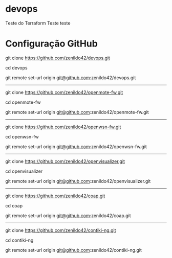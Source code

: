 # devops
Teste do Terraform
Teste teste



# Configuração GitHub


git clone https://github.com/zenildo42/devops.git

cd devops

git remote set-url origin git@github.com:zenildo42/devops.git

-----------


git clone https://github.com/zenildo42/openmote-fw.git

cd openmote-fw

git remote set-url origin git@github.com:zenildo42/openmote-fw.git

-----------


git clone https://github.com/zenildo42/openwsn-fw.git

cd openwsn-fw

git remote set-url origin git@github.com:zenildo42/openwsn-fw.git

-----------

git clone https://github.com/zenildo42/openvisualizer.git

cd openvisualizer

git remote set-url origin git@github.com:zenildo42/openvisualizer.git

-----------

git clone https://github.com/zenildo42/coap.git

cd coap

git remote set-url origin git@github.com:zenildo42/coap.git

-----------

git clone https://github.com/zenildo42/contiki-ng.git

cd contiki-ng

git remote set-url origin git@github.com:zenildo42/contiki-ng.git
